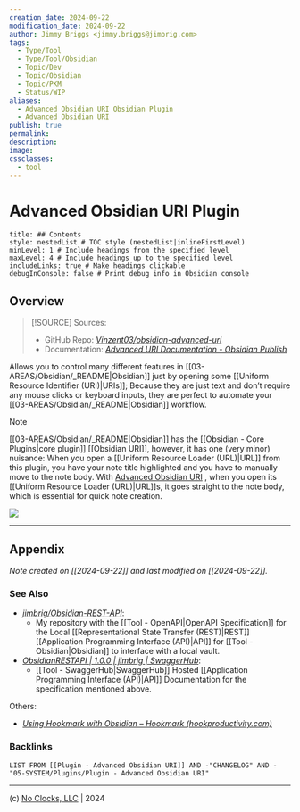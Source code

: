 ```yaml
---
creation_date: 2024-09-22
modification_date: 2024-09-22
author: Jimmy Briggs <jimmy.briggs@jimbrig.com>
tags:
  - Type/Tool
  - Type/Tool/Obsidian
  - Topic/Dev
  - Topic/Obsidian
  - Topic/PKM
  - Status/WIP
aliases:
  - Advanced Obsidian URI Obsidian Plugin
  - Advanced Obsidian URI
publish: true
permalink:
description:
image:
cssclasses:
  - tool
---
```


# Advanced Obsidian URI Plugin

```table-of-contents
title: ## Contents 
style: nestedList # TOC style (nestedList|inlineFirstLevel)
minLevel: 1 # Include headings from the specified level
maxLevel: 4 # Include headings up to the specified level
includeLinks: true # Make headings clickable
debugInConsole: false # Print debug info in Obsidian console
```

## Overview

> [!SOURCE] Sources:
> - GitHub Repo: *[Vinzent03/obsidian-advanced-uri](https://github.com/Vinzent03/obsidian-advanced-uri)*
> - Documentation: *[Advanced URI Documentation - Obsidian Publish](https://publish.obsidian.md/advanced-uri-doc/Home)*

Allows you to control many different features in [[03-AREAS/Obsidian/_README|Obsidian]] just by opening some [[Uniform Resource Identifier (URI)|URIs]]; Because they are just text and don’t require any mouse clicks or keyboard inputs, they are perfect to automate your [[03-AREAS/Obsidian/_README|Obsidian]] workflow.

> [!NOTE]
> [[03-AREAS/Obsidian/_README|Obsidian]] has the [[Obsidian - Core Plugins|core plugin]] [[Obsidian URI]], however, it has one (very minor) nuisance: When you open a [[Uniform Resource Loader (URL)|URL]] from this plugin, you have your note title highlighted and you have to manually move to the note body. With [Advanced Obsidian URI](https://github.com/Vinzent03/obsidian-advanced-uri) , when you open its [[Uniform Resource Loader (URL)|URL]]s, it goes straight to the note body, which is essential for quick note creation.

![](https://mnaoumov.wordpress.com/wp-content/uploads/2022/05/image-2022-05-08-15-20-25.png?w=640)



***

## Appendix

*Note created on [[2024-09-22]] and last modified on [[2024-09-22]].*

### See Also

- *[jimbrig/Obsidian-REST-API](https://github.com/jimbrig/Obsidian-REST-API)*:
	- My repository with the [[Tool - OpenAPI|OpenAPI Specification]] for the Local [[Representational State Transfer (REST)|REST]] [[Application Programming Interface (API)|API]] for [[Tool - Obsidian|Obsidian]] to interface with a local vault.
- *[ObsidianRESTAPI | 1.0.0 | jimbrig | SwaggerHub](https://app.swaggerhub.com/apis-docs/jimbrig/ObsidianRESTAPI/1.0.0)*:
	- [[Tool - SwaggerHub|SwaggerHub]] Hosted [[Application Programming Interface (API)|API]] Documentation for the specification mentioned above.

Others:

- *[Using Hookmark with Obsidian – Hookmark (hookproductivity.com)](https://hookproductivity.com/help/integration/using-hook-with-obsidian/#advanced)*

### Backlinks

```dataview
LIST FROM [[Plugin - Advanced Obsidian URI]] AND -"CHANGELOG" AND -"05-SYSTEM/Plugins/Plugin - Advanced Obsidian URI"
```

***

(c) [No Clocks, LLC](https://github.com/noclocks) | 2024